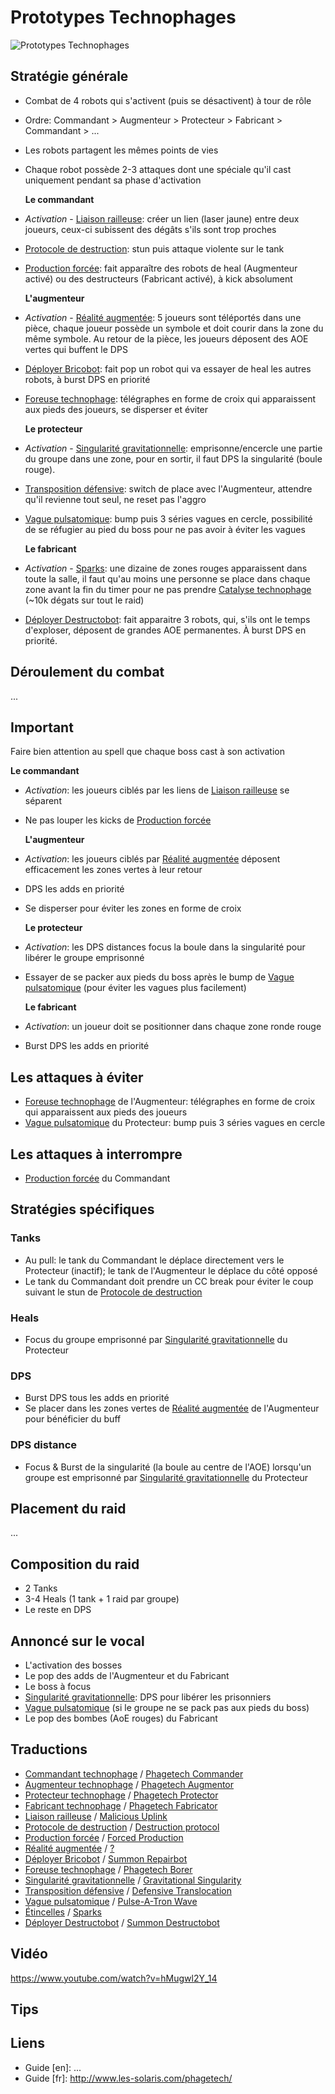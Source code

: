 Prototypes Technophages
======================
![Prototypes Technophages](http://i.imgur.com/uJsn6qA.jpg)

Stratégie générale
------------------
- Combat de 4 robots qui s'activent (puis se désactivent) à tour de rôle
- Ordre: Commandant > Augmenteur > Protecteur > Fabricant > Commandant > ...
- Les robots partagent les mêmes points de vies
- Chaque robot possède 2-3 attaques dont une spéciale qu'il cast uniquement pendant sa phase d'activation

  __Le commandant__
- _Activation_ - [Liaison railleuse](http://wildstar.datminer.com/fr/spell/#): créer un lien (laser jaune) entre deux joueurs, ceux-ci subissent des dégâts s'ils sont trop proches
- [Protocole de destruction](http://wildstar.datminer.com/fr/spell/#): stun puis attaque violente sur le tank
- [Production forcée](http://wildstar.datminer.com/fr/spell/#): fait apparaître des robots de heal (Augmenteur activé) ou des destructeurs (Fabricant activé), à kick absolument

  __L'augmenteur__
- _Activation_ - [Réalité augmentée](http://wildstar.datminer.com/fr/spell/#): 5 joueurs sont téléportés dans une pièce, chaque joueur possède un symbole et doit courir dans la zone du même symbole. Au retour de la pièce, les joueurs déposent des AOE vertes qui buffent le DPS
- [Déployer Bricobot](http://wildstar.datminer.com/fr/spell/#): fait pop un robot qui va essayer de heal les autres robots, à burst DPS en priorité
- [Foreuse technophage](http://wildstar.datminer.com/fr/spell/#): télégraphes en forme de croix qui apparaissent aux pieds des joueurs, se disperser et éviter


  __Le protecteur__
- _Activation_ - [Singularité gravitationnelle](http://wildstar.datminer.com/fr/spell/#): emprisonne/encercle une partie du groupe dans une zone, pour en sortir, il faut DPS la singularité (boule rouge).
- [Transposition défensive](http://wildstar.datminer.com/fr/spell/#): switch de place avec l'Augmenteur, attendre qu'il revienne tout seul, ne reset pas l'aggro
- [Vague pulsatomique](http://wildstar.datminer.com/fr/spell/#): bump puis 3 séries vagues en cercle, possibilité de se réfugier au pied du boss pour ne pas avoir à éviter les vagues

  __Le fabricant__
- _Activation_ - [Sparks](http://wildstar.datminer.com/fr/spell/#): une dizaine de zones rouges apparaissent dans toute la salle, il faut qu'au moins une personne se place dans chaque zone avant la fin du timer pour ne pas prendre [Catalyse technophage](http://wildstar.datminer.com/fr/spell/#) (~10k dégats sur tout le raid)
- [Déployer Destructobot](http://wildstar.datminer.com/fr/spell/#): fait apparaitre 3 robots, qui, s'ils ont le temps d'exploser, déposent de grandes AOE permanentes. À burst DPS en priorité.

Déroulement du combat
---------------------
  ...


Important
---------
  Faire bien attention au spell que chaque boss cast à son activation

  __Le commandant__
- _Activation_: les joueurs ciblés par les liens de [Liaison railleuse](http://wildstar.datminer.com/fr/spell/#) se séparent
- Ne pas louper les kicks de [Production forcée](http://wildstar.datminer.com/fr/spell/#)

  __L'augmenteur__
- _Activation_: les joueurs ciblés par [Réalité augmentée](http://wildstar.datminer.com/fr/spell/#) déposent efficacement les zones vertes à leur retour
- DPS les adds en priorité
- Se disperser pour éviter les zones en forme de croix

  __Le protecteur__
- _Activation_: les DPS distances focus la boule dans la singularité pour libérer le groupe emprisonné
- Essayer de se packer aux pieds du boss après le bump de [Vague pulsatomique](http://wildstar.datminer.com/fr/spell/#) (pour éviter les vagues plus facilement)

  __Le fabricant__
- _Activation_: un joueur doit se positionner dans chaque zone ronde rouge
- Burst DPS les adds en priorité


Les attaques à éviter
---------------------
- [Foreuse technophage](http://wildstar.datminer.com/fr/spell/#) de l'Augmenteur: télégraphes en forme de croix qui apparaissent aux pieds des joueurs
- [Vague pulsatomique](http://wildstar.datminer.com/fr/spell/#) du Protecteur: bump puis 3 séries vagues en cercle

Les attaques à interrompre
--------------------------
- [Production forcée](http://wildstar.datminer.com/fr/spell/#) du Commandant

Stratégies spécifiques
----------------------
### Tanks
- Au pull: le tank du Commandant le déplace directement vers le Protecteur (inactif); le tank de l'Augmenteur le déplace du côté opposé
- Le tank du Commandant doit prendre un CC break pour éviter le coup suivant le stun de [Protocole de destruction](http://wildstar.datminer.com/#)

### Heals
- Focus du groupe emprisonné par [Singularité gravitationnelle](http://wildstar.datminer.com/fr/spell/#) du Protecteur

### DPS
- Burst DPS tous les adds en priorité
- Se placer dans les zones vertes de [Réalité augmentée](http://wildstar.datminer.com/fr/spell/#) de l'Augmenteur pour bénéficier du buff

### DPS distance
- Focus & Burst de la singularité (la boule au centre de l'AOE) lorsqu'un groupe est emprisonné par [Singularité gravitationnelle](http://wildstar.datminer.com/fr/spell/#) du Protecteur

Placement du raid
-----------------
  ...

Composition du raid
-------------------
- 2 Tanks
- 3-4 Heals (1 tank + 1 raid par groupe)
- Le reste en DPS

Annoncé sur le vocal
--------------------
- L'activation des bosses
- Le pop des adds de l'Augmenteur et du Fabricant
- Le boss à focus
- [Singularité gravitationnelle](http://wildstar.datminer.com/fr/spell/#): DPS pour libérer les prisonniers
- [Vague pulsatomique](http://wildstar.datminer.com/fr/spell/#) (si le groupe ne se pack pas aux pieds du boss)
- Le pop des bombes (AoE rouges) du Fabricant

Traductions
-----------
- [Commandant technophage](http://wildstar.datminer.com/fr/npc/54032) / [Phagetech Commander](http://wildstar.datminer.com/en/npc/54032)
- [Augmenteur technophage](http://wildstar.datminer.com/fr/npc/54029) / [Phagetech Augmentor](http://wildstar.datminer.com/en/npc/54029)
- [Protecteur technophage](http://wildstar.datminer.com/fr/npc/54031) / [Phagetech Protector](http://wildstar.datminer.com/en/npc/54031)
- [Fabricant technophage](http://wildstar.datminer.com/fr/npc/54030) / [Phagetech Fabricator](http://wildstar.datminer.com/en/npc/54030)
- [Liaison railleuse](http://wildstar.datminer.com/fr/spell/66646) / [Malicious Uplink](http://wildstar.datminer.com/en/spell/66646)
- [Protocole de destruction](http://wildstar.datminer.com/fr/spell/59662) / [Destruction protocol](http://wildstar.datminer.com/en/spell/59662)
- [Production forcée](http://wildstar.datminer.com/fr/spell/60810) / [Forced Production](http://wildstar.datminer.com/en/spell/60810)
- [Réalité augmentée](http://wildstar.datminer.com/fr/spell/#) / [?](http://wildstar.datminer.com/en/spell/#)
- [Déployer Bricobot](http://wildstar.datminer.com/fr/spell/59758) / [Summon Repairbot](http://wildstar.datminer.com/en/spell/59758)
- [Foreuse technophage](http://wildstar.datminer.com/fr/spell/64839) / [Phagetech Borer](http://wildstar.datminer.com/en/spell/64839)
- [Singularité gravitationnelle](http://wildstar.datminer.com/fr/spell/66472) / [Gravitational Singularity](http://wildstar.datminer.com/en/spell/66472)
- [Transposition défensive](http://wildstar.datminer.com/fr/spell/64842) / [Defensive Translocation](http://wildstar.datminer.com/en/spell/64842)
- [Vague pulsatomique](http://wildstar.datminer.com/fr/spell/59707) / [Pulse-A-Tron Wave](http://wildstar.datminer.com/en/spell/59707)
- [Étincelles](http://wildstar.datminer.com/fr/spell/64846) / [Sparks](http://wildstar.datminer.com/en/spell/64846)
- [Déployer Destructobot](http://wildstar.datminer.com/fr/spell/59757) / [Summon Destructobot](http://wildstar.datminer.com/en/spell/59757)

Vidéo
-----
https://www.youtube.com/watch?v=hMugwl2Y_14

Tips
----

Liens
-----
- Guide [en]: ...
- Guide [fr]: http://www.les-solaris.com/phagetech/

